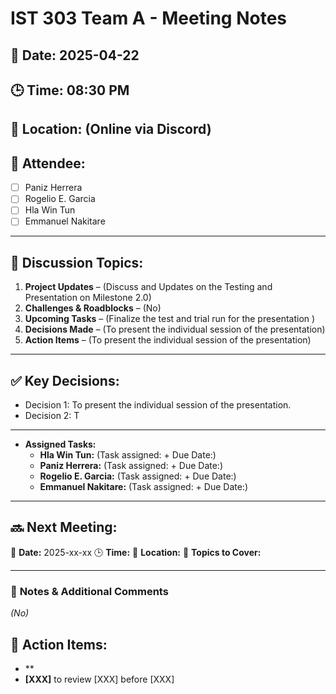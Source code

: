 # IST 303 Team A - Meeting Notes
## 📅 Date: 2025-04-22
## 🕒 Time: 08:30 PM
## 📍 Location: (Online via Discord)
## 🎯 Attendee:
- [ ] Paniz Herrera
- [ ] Rogelio E. Garcia
- [ ] Hla Win Tun
- [ ] Emmanuel Nakitare

---

## 📌 Discussion Topics:
1. **Project Updates** – (Discuss and Updates on the Testing and Presentation on Milestone 2.0)
2. **Challenges & Roadblocks** – (No)
3. **Upcoming Tasks** – (Finalize the test and trial run for the presentation )
4. **Decisions Made** – (To present the individual session of the presentation)
5. **Action Items** – (To present the individual session of the presentation)

---

## ✅ Key Decisions:
- Decision 1: To present the individual session of the presentation.
- Decision 2: T

---

- **Assigned Tasks:**
  - **Hla Win Tun:** (Task assigned: + Due Date:)
  - **Paniz Herrera:** (Task assigned: + Due Date:)
  - **Rogelio E. Garcia:** (Task assigned: + Due Date:)
  - **Emmanuel Nakitare:** (Task assigned: + Due Date:)

---

## 🔜 **Next Meeting:**
📅 **Date:** 2025-xx-xx
🕒 **Time:** 
📍 **Location:** 
🎯 **Topics to Cover:** 

---

### 📌 **Notes & Additional Comments**
_(No)_

## 🚀 Action Items:
- **
- **[XXX]** to review [XXX] before [XXX]





